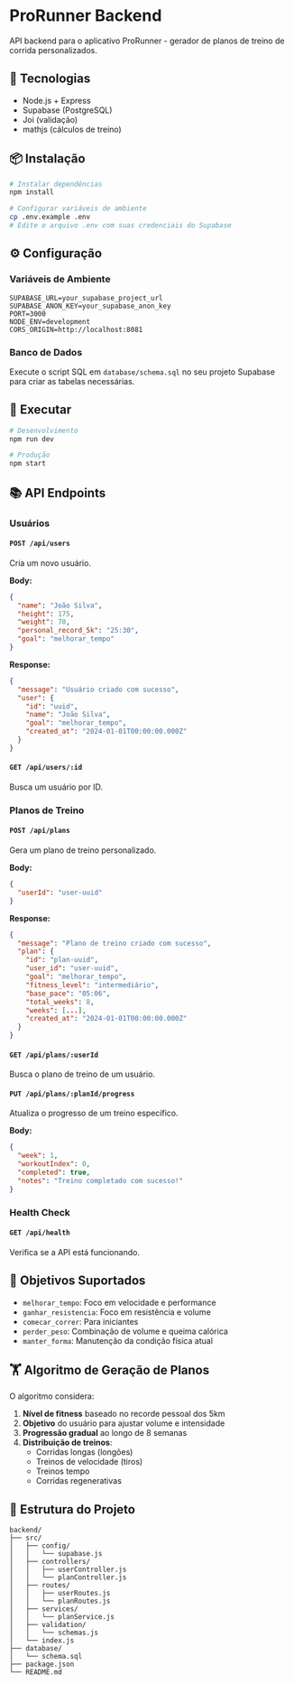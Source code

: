 # ProRunner Backend

API backend para o aplicativo ProRunner - gerador de planos de treino de corrida personalizados.

## 🚀 Tecnologias

- Node.js + Express
- Supabase (PostgreSQL)
- Joi (validação)
- mathjs (cálculos de treino)

## 📦 Instalação

```bash
# Instalar dependências
npm install

# Configurar variáveis de ambiente
cp .env.example .env
# Edite o arquivo .env com suas credenciais do Supabase
```

## ⚙️ Configuração

### Variáveis de Ambiente

```env
SUPABASE_URL=your_supabase_project_url
SUPABASE_ANON_KEY=your_supabase_anon_key
PORT=3000
NODE_ENV=development
CORS_ORIGIN=http://localhost:8081
```

### Banco de Dados

Execute o script SQL em `database/schema.sql` no seu projeto Supabase para criar as tabelas necessárias.

## 🏃 Executar

```bash
# Desenvolvimento
npm run dev

# Produção
npm start
```

## 📚 API Endpoints

### Usuários

#### `POST /api/users`
Cria um novo usuário.

**Body:**
```json
{
  "name": "João Silva",
  "height": 175,
  "weight": 70,
  "personal_record_5k": "25:30",
  "goal": "melhorar_tempo"
}
```

**Response:**
```json
{
  "message": "Usuário criado com sucesso",
  "user": {
    "id": "uuid",
    "name": "João Silva",
    "goal": "melhorar_tempo",
    "created_at": "2024-01-01T00:00:00.000Z"
  }
}
```

#### `GET /api/users/:id`
Busca um usuário por ID.

### Planos de Treino

#### `POST /api/plans`
Gera um plano de treino personalizado.

**Body:**
```json
{
  "userId": "user-uuid"
}
```

**Response:**
```json
{
  "message": "Plano de treino criado com sucesso",
  "plan": {
    "id": "plan-uuid",
    "user_id": "user-uuid",
    "goal": "melhorar_tempo",
    "fitness_level": "intermediário",
    "base_pace": "05:06",
    "total_weeks": 8,
    "weeks": [...],
    "created_at": "2024-01-01T00:00:00.000Z"
  }
}
```

#### `GET /api/plans/:userId`
Busca o plano de treino de um usuário.

#### `PUT /api/plans/:planId/progress`
Atualiza o progresso de um treino específico.

**Body:**
```json
{
  "week": 1,
  "workoutIndex": 0,
  "completed": true,
  "notes": "Treino completado com sucesso!"
}
```

### Health Check

#### `GET /api/health`
Verifica se a API está funcionando.

## 🎯 Objetivos Suportados

- `melhorar_tempo`: Foco em velocidade e performance
- `ganhar_resistencia`: Foco em resistência e volume
- `comecar_correr`: Para iniciantes
- `perder_peso`: Combinação de volume e queima calórica
- `manter_forma`: Manutenção da condição física atual

## 🏋️ Algoritmo de Geração de Planos

O algoritmo considera:

1. **Nível de fitness** baseado no recorde pessoal dos 5km
2. **Objetivo** do usuário para ajustar volume e intensidade
3. **Progressão gradual** ao longo de 8 semanas
4. **Distribuição de treinos**:
   - Corridas longas (longões)
   - Treinos de velocidade (tiros)
   - Treinos tempo
   - Corridas regenerativas

## 🔧 Estrutura do Projeto

```
backend/
├── src/
│   ├── config/
│   │   └── supabase.js
│   ├── controllers/
│   │   ├── userController.js
│   │   └── planController.js
│   ├── routes/
│   │   ├── userRoutes.js
│   │   └── planRoutes.js
│   ├── services/
│   │   └── planService.js
│   ├── validation/
│   │   └── schemas.js
│   └── index.js
├── database/
│   └── schema.sql
├── package.json
└── README.md
``` 